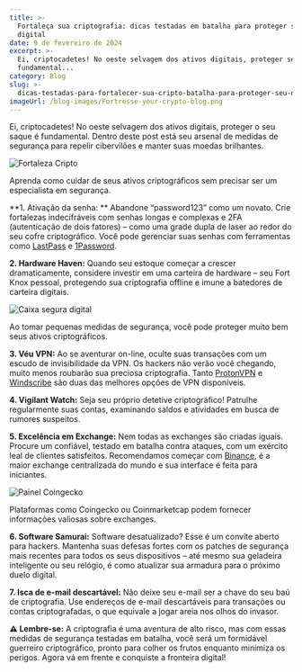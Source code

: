 ```yaml
---
title: >-
  Fortaleça sua criptografia: dicas testadas em batalha para proteger seu ouro
  digital
date: 9 de fevereiro de 2024
excerpt: >-
  Ei, criptocadetes! No oeste selvagem dos ativos digitais, proteger seu saque é
  fundamental...
category: Blog
slug: >-
  dicas-testadas-para-fortalecer-sua-cripto-batalha-para-proteger-seu-ouro-digital
imageUrl: /blog-images/Fortresse-your-crypto-blog.png
---
```

Ei, criptocadetes! No oeste selvagem dos ativos digitais, proteger o seu saque é fundamental. Dentro deste post está seu arsenal de medidas de segurança para repelir cibervilões e manter suas moedas brilhantes.

![Fortaleza Cripto](/blog-images/ca23de1c-a90c-4554-9812-b861da35803d.jpg)

Aprenda como cuidar de seus ativos criptográficos sem precisar ser um especialista em segurança.

**1\. Ativação da senha: ** Abandone “password123” como um novato. Crie fortalezas indecifráveis ​​com senhas longas e complexas e 2FA (autenticação de dois fatores) – como uma grade dupla de laser ao redor do seu cofre criptográfico. Você pode gerenciar suas senhas com ferramentas como [LastPass](https://www.lastpass.com/) e [1Password](https://1password.com/es).

**2\. Hardware Haven:** Quando seu estoque começar a crescer dramaticamente, considere investir em uma carteira de hardware – seu Fort Knox pessoal, protegendo sua criptografia offline e imune a batedores de carteira digitais.

![Caixa segura digital](/blog-images/ced52247-a880-486d-b101-57fb2af625ca.jpg)

Ao tomar pequenas medidas de segurança, você pode proteger muito bem seus ativos criptográficos.

**3\. Véu VPN:** Ao se aventurar on-line, oculte suas transações com um escudo de invisibilidade da VPN. Os hackers não verão você chegando, muito menos roubarão sua preciosa criptografia. Tanto [ProtonVPN](https://protonvpn.com/) e [Windscribe](https://windscribe.com/) são duas das melhores opções de VPN disponíveis.

**4\. Vigilant Watch:** Seja seu próprio detetive criptográfico! Patrulhe regularmente suas contas, examinando saldos e atividades em busca de rumores suspeitos.

**5\. Excelência em Exchange:** Nem todas as exchanges são criadas iguais. Procure um confiável, testado em batalha contra ataques, com um exército leal de clientes satisfeitos. Recomendamos começar com [Binance](https://binance.com), é a maior exchange centralizada do mundo e sua interface é feita para iniciantes.

![Painel Coingecko](/blog-images/coingeckodash.png)

Plataformas como Coingecko ou Coinmarketcap podem fornecer informações valiosas sobre exchanges.

**6\. Software Samurai:** Software desatualizado? Esse é um convite aberto para hackers. Mantenha suas defesas fortes com os patches de segurança mais recentes para todos os seus dispositivos – até mesmo sua geladeira inteligente ou seu relógio, é como atualizar sua armadura para o próximo duelo digital.

**7\. Isca de e-mail descartável:** Não deixe seu e-mail ser a chave do seu baú de criptografia. Use endereços de e-mail descartáveis ​​para transações ou contas criptografadas, o que equivale a jogar areia nos olhos do invasor.

**⚠ Lembre-se:** A criptografia é uma aventura de alto risco, mas com essas medidas de segurança testadas em batalha, você será um formidável guerreiro criptográfico, pronto para colher os frutos enquanto minimiza os perigos. Agora vá em frente e conquiste a fronteira digital!
